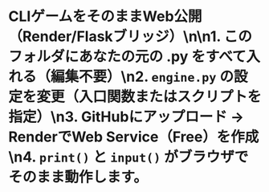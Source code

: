 # CLIゲームをそのままWeb公開（Render/Flaskブリッジ）\n\n1. このフォルダにあなたの元の .py をすべて入れる（編集不要）\n2. `engine.py` の設定を変更（入口関数またはスクリプトを指定）\n3. GitHubにアップロード → RenderでWeb Service（Free）を作成\n4. `print()` と `input()` がブラウザでそのまま動作します。